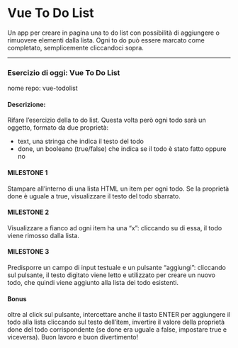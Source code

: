 # Vue To Do List
Un app per creare in pagina una to do list con possibilità di aggiungere o rimuovere elementi dalla lista. Ogni to do può essere marcato come completato, semplicemente cliccandoci sopra.

---

### Esercizio di oggi: Vue To Do List
nome repo: vue-todolist
#### Descrizione:
Rifare l’esercizio della to do list. Questa volta però ogni todo sarà un oggetto, formato da due proprietà:
- text, una stringa che indica il testo del todo
- done, un booleano (true/false) che indica se il todo è stato fatto oppure no

#### MILESTONE 1
Stampare all’interno di una lista HTML un item per ogni todo. Se la proprietà done è uguale a true, visualizzare il testo del todo sbarrato.

#### MILESTONE 2
Visualizzare a fianco ad ogni item ha una “x”: cliccando su di essa, il todo viene rimosso dalla lista.

#### MILESTONE 3
Predisporre un campo di input testuale e un pulsante “aggiungi”: cliccando sul pulsante, il testo digitato viene letto e utilizzato per creare un nuovo todo, che quindi viene aggiunto alla lista dei todo esistenti.

#### Bonus
oltre al click sul pulsante, intercettare anche il tasto ENTER per aggiungere il todo alla lista
cliccando sul testo dell’item, invertire il valore della proprietà done del todo corrispondente (se done era uguale a false, impostare true e viceversa).
Buon lavoro e buon divertimento!